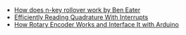 - [How does n-key rollover work by Ben Eater](https://www.youtube.com/watch?v=2lPzTU-3ONI)
- [Efficiently Reading Quadrature With Interrupts](https://makeatronics.blogspot.com/2013/02/efficiently-reading-quadrature-with.html)
- [How Rotary Encoder Works and Interface It with Arduino](https://lastminuteengineers.com/rotary-encoder-arduino-tutorial/)

